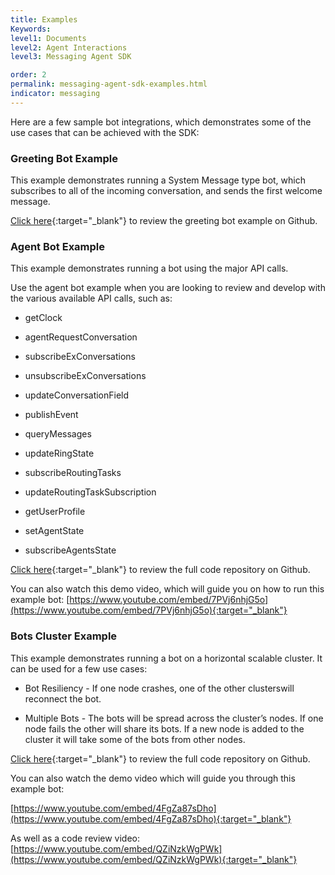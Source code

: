 ```yaml
---
title: Examples
Keywords:
level1: Documents
level2: Agent Interactions
level3: Messaging Agent SDK

order: 2
permalink: messaging-agent-sdk-examples.html
indicator: messaging
---
```


Here are a few sample bot integrations, which demonstrates some of the use cases that can be achieved with the SDK:

### Greeting Bot Example

This example demonstrates running a System Message type bot, which subscribes to all of the incoming conversation, and sends the first welcome message.

[Click here](https://github.com/LivePersonInc/node-agent-sdk#running-the-sample-app){:target="_blank"} to review the greeting bot example on Github.

### Agent Bot Example

This example demonstrates running ​a ​bot using the major API calls.

Use the agent bot example when you are looking to review and develop with the various available API calls, such as:

* getClock

* agentRequestConversation

* subscribeExConversations

* unsubscribeExConversations

* updateConversationField

* publishEvent

* queryMessages

* updateRingState

* subscribeRoutingTasks

* updateRoutingTaskSubscription

* getUserProfile

* setAgentState

* subscribeAgentsState

[Click here](https://github.com/LivePersonInc/node-agent-sdk/tree/master/examples/agent-bot){:target="_blank"} to review the full code repository on Github.

You can also watch this demo video, which will guide you on how to run this example bot: [https://www.youtube.com/embed/7PVj6nhjG5o](https://www.youtube.com/embed/7PVj6nhjG5o){:target="_blank"}

### Bots Cluster Example

This example demonstrates running a bot on a ​horizontal scalable cluster. It can be used for a few use cases:

* Bot Resiliency - If one node crashes, one ​of the other ​clusters ​will reconnect the bot.

* Multiple Bots - The bots will be spread across the cluster’s nodes. If one node fails the other will share its bots. If a new node is added to the cluster it will take some of the bots from other nodes.

[Click here](https://github.com/LivePersonInc/node-agent-sdk/tree/master/examples/cluster){:target="_blank"} to review the full code repository on Github.​

You can also watch the demo video which will guide you through this example bot:

[https://www.youtube.com/embed/4FgZa87sDho](https://www.youtube.com/embed/4FgZa87sDho){:target="_blank"}

As well as a code review video: [https://www.youtube.com/embed/QZiNzkWgPWk](https://www.youtube.com/embed/QZiNzkWgPWk){:target="_blank"}